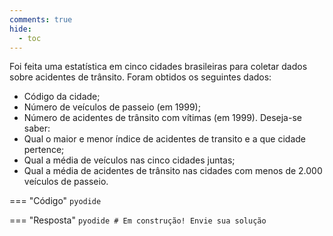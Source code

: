 ```yaml
---
comments: true
hide:
  - toc
---
```


Foi feita uma estatística em cinco cidades brasileiras para coletar dados sobre acidentes de trânsito. Foram obtidos os seguintes dados:

- Código da cidade;
- Número de veículos de passeio (em 1999);
- Número de acidentes de trânsito com vítimas (em 1999). Deseja-se saber:
- Qual o maior e menor índice de acidentes de transito e a que cidade pertence;
- Qual a média de veículos nas cinco cidades juntas;
- Qual a média de acidentes de trânsito nas cidades com menos de 2.000 veículos de passeio.

=== "Código"
	```pyodide
	```

=== "Resposta"
	```pyodide
	# Em construção! Envie sua solução
	```
